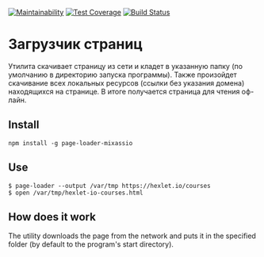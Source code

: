 [![Maintainability](https://api.codeclimate.com/v1/badges/26814874f348c5bba581/maintainability)](https://codeclimate.com/github/mixassio/project-lvl3-s310/maintainability)
[![Test Coverage](https://api.codeclimate.com/v1/badges/26814874f348c5bba581/test_coverage)](https://codeclimate.com/github/mixassio/project-lvl3-s310/test_coverage)
[![Build Status](https://travis-ci.org/mixassio/project-lvl3-s310.svg?branch=master)](https://travis-ci.org/mixassio/project-lvl3-s310)

# Загрузчик страниц
Утилита скачивает страницу из сети и кладет в указанную папку (по умолчанию в директорию запуска программы).
Также произойдет скачивание всех локальных ресурсов (ссылки без указания домена) находящихся на странице.
В итоге получается страница для чтения оф-лайн.


## Install
```
npm install -g page-loader-mixassio
```
## Use

```
$ page-loader --output /var/tmp https://hexlet.io/courses
$ open /var/tmp/hexlet-io-courses.html
```
## How does it work
The utility downloads the page from the network and puts it in the specified folder (by default to the program's start directory).
